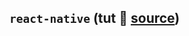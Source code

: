 `react-native` (tut 📙 [source](https://egghead.io/lessons/react-native-create-a-react-native-app-and-run-it-on-the-ios-simulator-and-android-emulator))
---


